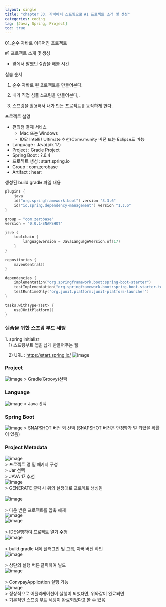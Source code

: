 ```yaml
---
layout: single
title: "chapter 03. 자바에서 스프링으로 #1 프로젝트 소개 및 생성"
categories: coding
tag: [Java, Spring, Project]
toc: true
---
```


01_순수 자바로 이루어진 프로젝트

#1 프로젝트 소개 및 생성

- 앞에서 말했던 실습을 해볼 시간

실습 순서

1. 순수 자바로 된 프로젝트를 만들어본다.

2. 내가 직접 심플 스프링을 만들어본다,.

3. 스프링을 활용해서 내가 만든 프로젝트를 동작하게 한다.

프로젝트 설명

- 편의점 결제 서비스
    - Mac 또는 Windows
    - IDE: IntelliJ Ultimate 추천(Comumunity 버전 또는 Eclipse도 가능
- Language : Java(jdk 17)
- Project : Gradle Project
- Spring Boot : 2.6.4
- 프로젝트 생성 : start.spring.io
- Group : com.zerobase
- Artifact : heart

생성된 build.gradle 파일 내용

```kotlin
plugins {
	java
	id("org.springframework.boot") version "3.3.6"
	id("io.spring.dependency-management") version "1.1.6"
}

group = "com.zerobase"
version = "0.0.1-SNAPSHOT"

java {
	toolchain {
		languageVersion = JavaLanguageVersion.of(17)
	}
}

repositories {
	mavenCentral()
}

dependencies {
	implementation("org.springframework.boot:spring-boot-starter")
	testImplementation("org.springframework.boot:spring-boot-starter-test")
	testRuntimeOnly("org.junit.platform:junit-platform-launcher")
}

tasks.withType<Test> {
	useJUnitPlatform()
}

```

### 실습을 위한 스프링 부트 세팅
1\. spring initializr <br>
&nbsp;&nbsp;&nbsp;1\) 스프링부트 앱을 쉽게 만들어주는 웹

&nbsp;&nbsp;&nbsp;2\) URL : https://start.spring.io/
![image](../assets/images/20241126_first/2024-11-26-001.png)


### Project
![image](../assets/images/20241126_first/2024-11-26-002.png)
\> Gradle(Groovy)선택

### Language
![image](../assets/images/20241126_first/2024-11-26-003.png)
\> Java 선택

### Spring Boot
![image](../assets/images/20241126_first/2024-11-26-004.png)
\> SNAPSHOT 버전 외 선택 (SNAPSHOT 버전은 안정화가 덜 되었을 확률이 있음)
<Br>
### Project Metadata
![image](../assets/images/20241126_first/2024-11-26-005.png)<Br>
\> 프로젝트 명 밑 패키지 구성 <br>
\> Jar 선택 <br>
\> JAVA 17 추천 <br>
![image](../assets/images/20241126_first/2024-11-26-006.png)<Br>
\> GENERATE 클릭 시 위의 설정대로 프로젝트 생성됨<br>
<br>
![image](../assets/images/20241126_first/2024-11-26-007.png)<Br>
<br>
\> 다운 받은 프로젝트를 압축 해제<Br>
![image](../assets/images/20241126_first/2024-11-26-008.png)<Br>
![image](../assets/images/20241126_first/2024-11-26-009.png)<Br>
<br>
\> IDE실행하여 프로젝트 열기 수행<Br>
![image](../assets/images/20241126_first/2024-11-26-010.png)<Br>
<br>
\> build.gradle 내에 플러그인 및 그룹, 자바 버전 확인<Br>
![image](../assets/images/20241126_first/2024-11-26-011.png)<Br>
<Br>
\> 상단의 실행 버튼 클릭하여 빌드<Br>
![image](../assets/images/20241126_first/2024-11-26-012.png)<Br>
<br>
\> ConvpayApplication 실행 가능<Br>
![image](../assets/images/20241126_first/2024-11-26-013.png)<Br>
\> 정상적으로 어플리케이션이 실행이 되었다면, 위와같이 완료되면<Br>
\> 기본적인 스프링 부트 세팅이 완료되었다고 볼 수 있음<Br>